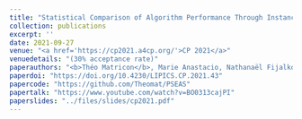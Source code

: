```yaml
---
title: "Statistical Comparison of Algorithm Performance Through Instance Selection"
collection: publications
excerpt: ''
date: 2021-09-27
venue: "<a href='https://cp2021.a4cp.org/'>CP 2021</a>"
venuedetails: "(30% acceptance rate)"
paperauthors: "<b>Théo Matricon</b>, Marie Anastacio, Nathanaël Fijalkow, Laurent Simon, Holger H. Hoos"
paperdoi: "https://doi.org/10.4230/LIPICS.CP.2021.43"
papercode: "https://github.com/Theomat/PSEAS"
papertalk: "https://www.youtube.com/watch?v=BO0313cajPI"
paperslides: "../files/slides/cp2021.pdf"
---
```

